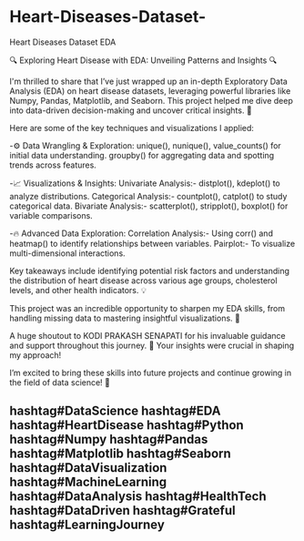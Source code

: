 # Heart-Diseases-Dataset-
Heart Diseases Dataset EDA

🔍 Exploring Heart Disease with EDA: Unveiling Patterns and Insights 🔍

I'm thrilled to share that I’ve just wrapped up an in-depth Exploratory Data Analysis (EDA) on heart disease datasets, leveraging powerful libraries like Numpy, Pandas, Matplotlib, and Seaborn. This project helped me dive deep into data-driven decision-making and uncover critical insights. 🚀

Here are some of the key techniques and visualizations I applied:

-⚙️ Data Wrangling & Exploration:
unique(), nunique(), value_counts() for initial data understanding.
groupby() for aggregating data and spotting trends across features.

-📈 Visualizations & Insights:
Univariate Analysis:- distplot(), kdeplot() to analyze distributions.
Categorical Analysis:- countplot(), catplot() to study categorical data.
Bivariate Analysis:- scatterplot(), stripplot(), boxplot() for variable comparisons.

-🔥 Advanced Data Exploration:
Correlation Analysis:- Using corr() and heatmap() to identify relationships between variables.
Pairplot:- To visualize multi-dimensional interactions.

Key takeaways include identifying potential risk factors and understanding the distribution of heart disease across various age groups, cholesterol levels, and other health indicators. 💡

This project was an incredible opportunity to sharpen my EDA skills, from handling missing data to mastering insightful visualizations. 🎯

A huge shoutout to KODI PRAKASH SENAPATI for his invaluable guidance and support throughout this journey. 🙏 Your insights were crucial in shaping my approach!

I’m excited to bring these skills into future projects and continue growing in the field of data science! 💼

hashtag#DataScience hashtag#EDA hashtag#HeartDisease hashtag#Python hashtag#Numpy hashtag#Pandas hashtag#Matplotlib hashtag#Seaborn hashtag#DataVisualization hashtag#MachineLearning hashtag#DataAnalysis hashtag#HealthTech hashtag#DataDriven hashtag#Grateful hashtag#LearningJourney
---
